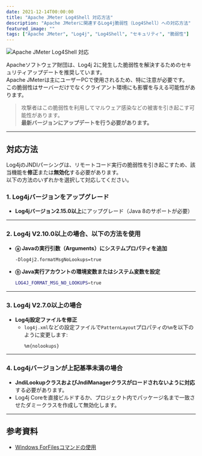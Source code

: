 ```yaml
---
date: 2021-12-14T00:00:00
title: "Apache JMeter Log4Shell 対応方法"
description: "Apache JMeterに関連するLog4j脆弱性（Log4Shell）への対応方法"
featured_image: ""
tags: ["Apache JMeter", "Log4j", "Log4Shell", "セキュリティ", "脆弱性"]
---
```


![Apache JMeter Log4Shell 対応](https://github.com/user-attachments/assets/4d3f3dfe-9bc0-428b-b733-3a969fe9e2b7)

Apacheソフトウェア財団は、Log4j 2に発生した脆弱性を解決するためのセキュリティアップデートを推奨しています。  
Apache JMeterは主にユーザーPCで使用されるため、特に注意が必要です。  
この脆弱性はサーバーだけでなくクライアント環境にも影響を与える可能性があります。

> 攻撃者はこの脆弱性を利用してマルウェア感染などの被害を引き起こす可能性があります。  
> **最新バージョンにアップデートを行う必要があります。**

---

## 対応方法

Log4jのJNDIパーシングは、リモートコード実行の脆弱性を引き起こすため、該当機能を**修正**または**無効化**する必要があります。  
以下の方法のいずれかを選択して対応してください。

### 1. Log4jバージョンをアップグレード
- **Log4jバージョン2.15.0以上**にアップグレード（Java 8のサポートが必要）

---

### 2. Log4j V2.10.0以上の場合、以下の方法を使用
- **ⓐ Javaの実行引数（Arguments）にシステムプロパティを追加**  
  ```bash
  -Dlog4j2.formatMsgNoLookups=true
  ```

- **ⓑ Java実行アカウントの環境変数またはシステム変数を設定**  
  ```bash
  LOG4J_FORMAT_MSG_NO_LOOKUPS=true
  ```

---

### 3. Log4j V2.7.0以上の場合
- **Log4j設定ファイルを修正**  
  - `log4j.xml`などの設定ファイルで`PatternLayout`プロパティの`%m`を以下のように変更します:  
    ```xml
    %m{nolookups}
    ```

---

### 4. Log4jバージョンが上記基準未満の場合
- **JndiLookupクラスおよびJndiManagerクラスがロードされないように対応**する必要があります。  
- Log4j Coreを直接ビルドするか、プロジェクト内でパッケージ名まで一致させたダミークラスを作成して無効化します。

---

## 参考資料

- [Windows ForFilesコマンドの使用](https://docs.microsoft.com/ko-kr/windows-server/administration/windows-commands/forfiles)
